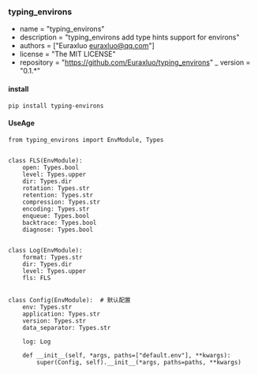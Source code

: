 ### typing_environs 
- name = "typing_environs"
- description = "typing_environs add type hints support  for environs"
- authors = ["Euraxluo <euraxluo@qq.com>"]
- license = "The MIT LICENSE"
- repository = "https://github.com/Euraxluo/typing_environs"
_ version = "0.1.*"

#### install
`pip install typing-environs`

#### UseAge
```
from typing_environs import EnvModule, Types


class FLS(EnvModule):
    open: Types.bool
    level: Types.upper
    dir: Types.dir
    rotation: Types.str
    retention: Types.str
    compression: Types.str
    encoding: Types.str
    enqueue: Types.bool
    backtrace: Types.bool
    diagnose: Types.bool


class Log(EnvModule):
    format: Types.str
    dir: Types.dir
    level: Types.upper
    fls: FLS


class Config(EnvModule):  # 默认配置
    env: Types.str
    application: Types.str
    version: Types.str
    data_separator: Types.str

    log: Log

    def __init__(self, *args, paths=["default.env"], **kwargs):
        super(Config, self).__init__(*args, paths=paths, **kwargs)
```